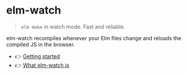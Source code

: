 # elm-watch

> `elm make` in watch mode. Fast and reliable.

elm-watch recompiles whenever your Elm files change and reloads the compiled JS in the browser.

- 👉 [Getting started](https://lydell.github.io/elm-watch/getting-started/)
- 👉 [What elm-watch is](https://lydell.github.io/elm-watch/what-elm-watch-is/)